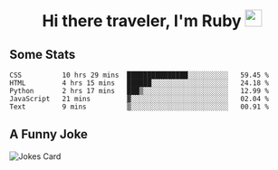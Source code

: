 <h1 align="center">Hi there traveler, I'm Ruby <img src="https://user-images.githubusercontent.com/81705278/122967910-fa9b5a00-d358-11eb-99ec-db00243bed5a.gif" width="30px"> </h1>

<h2>Some Stats</h2>

<!--START_SECTION:waka-->
```text
CSS          10 hrs 29 mins  ███████████████░░░░░░░░░░   59.45 % 
HTML         4 hrs 15 mins   ██████░░░░░░░░░░░░░░░░░░░   24.18 % 
Python       2 hrs 17 mins   ███▒░░░░░░░░░░░░░░░░░░░░░   12.99 % 
JavaScript   21 mins         ▓░░░░░░░░░░░░░░░░░░░░░░░░   02.04 % 
Text         9 mins          ▒░░░░░░░░░░░░░░░░░░░░░░░░   00.91 % 
```
<!--END_SECTION:waka-->

<h2>A Funny Joke</h2>

<!-- jokes -->
<img src="https://readme-jokes.vercel.app/api?theme=material-palenight" alt="Jokes Card"/>

